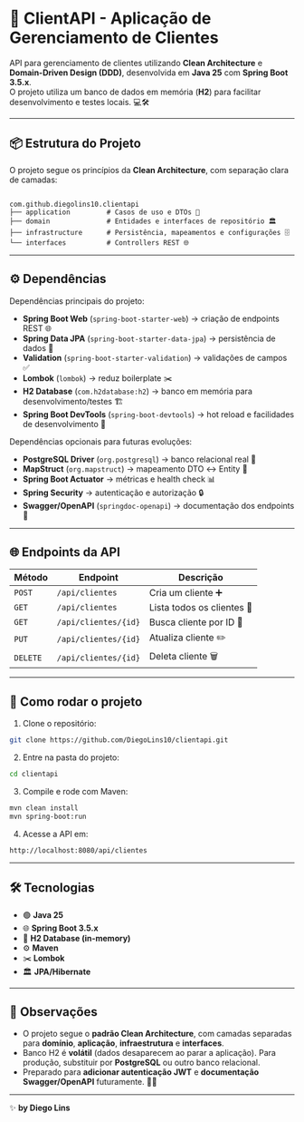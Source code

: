 # 🚀 ClientAPI - Aplicação de Gerenciamento de Clientes

API para gerenciamento de clientes utilizando **Clean Architecture** e **Domain-Driven Design (DDD)**, desenvolvida em **Java 25** com **Spring Boot 3.5.x**.  
O projeto utiliza um banco de dados em memória (**H2**) para facilitar desenvolvimento e testes locais. 💻🛠️

---

## 📦 Estrutura do Projeto

O projeto segue os princípios da **Clean Architecture**, com separação clara de camadas:

```

com.github.diegolins10.clientapi
├── application         # Casos de uso e DTOs 📝
├── domain              # Entidades e interfaces de repositório 🏛️
├── infrastructure      # Persistência, mapeamentos e configurações 🗄️
└── interfaces          # Controllers REST 🌐

````

---

## ⚙️ Dependências

Dependências principais do projeto:

- **Spring Boot Web** (`spring-boot-starter-web`) → criação de endpoints REST 🌐  
- **Spring Data JPA** (`spring-boot-starter-data-jpa`) → persistência de dados 💾  
- **Validation** (`spring-boot-starter-validation`) → validações de campos ✅  
- **Lombok** (`lombok`) → reduz boilerplate ✂️  
- **H2 Database** (`com.h2database:h2`) → banco em memória para desenvolvimento/testes 🏗️  
- **Spring Boot DevTools** (`spring-boot-devtools`) → hot reload e facilidades de desenvolvimento 🔄  

Dependências opcionais para futuras evoluções:

- **PostgreSQL Driver** (`org.postgresql`) → banco relacional real 🐘  
- **MapStruct** (`org.mapstruct`) → mapeamento DTO ↔ Entity 🔀  
- **Spring Boot Actuator** → métricas e health check 📊  
- **Spring Security** → autenticação e autorização 🔒  
- **Swagger/OpenAPI** (`springdoc-openapi`) → documentação dos endpoints 📑  

---

## 🌐 Endpoints da API

| Método | Endpoint | Descrição |
|--------|----------|-----------|
| `POST` | `/api/clientes` | Cria um cliente ➕ |
| `GET` | `/api/clientes` | Lista todos os clientes 📃 |
| `GET` | `/api/clientes/{id}` | Busca cliente por ID 🔎 |
| `PUT` | `/api/clientes/{id}` | Atualiza cliente ✏️ |
| `DELETE` | `/api/clientes/{id}` | Deleta cliente 🗑️ |

---

## 🚀 Como rodar o projeto

1. Clone o repositório:
```bash
git clone https://github.com/DiegoLins10/clientapi.git
````

2. Entre na pasta do projeto:

```bash
cd clientapi
```

3. Compile e rode com Maven:

```bash
mvn clean install
mvn spring-boot:run
```

4. Acesse a API em:

```
http://localhost:8080/api/clientes
```

---

## 🛠 Tecnologias

* 🟢 **Java 25**
* 🌐 **Spring Boot 3.5.x**
* 💾 **H2 Database (in-memory)**
* ⚙️ **Maven**
* ✂️ **Lombok**
* 🏛️ **JPA/Hibernate**

---

## 📖 Observações

* O projeto segue o **padrão Clean Architecture**, com camadas separadas para **domínio**, **aplicação**, **infraestrutura** e **interfaces**.
* Banco H2 é **volátil** (dados desaparecem ao parar a aplicação). Para produção, substituir por **PostgreSQL** ou outro banco relacional.
* Preparado para **adicionar autenticação JWT** e **documentação Swagger/OpenAPI** futuramente. 🔐📑

---

✨ **by Diego Lins**


